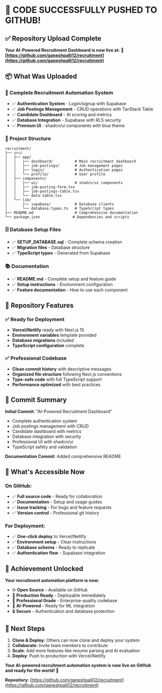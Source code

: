 # 🎉 **CODE SUCCESSFULLY PUSHED TO GITHUB!**

## ✅ **Repository Upload Complete**

**Your AI-Powered Recruitment Dashboard is now live at:**
🔗 **[https://github.com/ganeshpalli12/recruitment](https://github.com/ganeshpalli12/recruitment)**

## 📦 **What Was Uploaded**

### **🎯 Complete Recruitment Automation System**
- ✅ **Authentication System** - Login/signup with Supabase
- ✅ **Job Postings Management** - CRUD operations with TanStack Table
- ✅ **Candidate Dashboard** - AI scoring and metrics
- ✅ **Database Integration** - Supabase with RLS security
- ✅ **Premium UI** - shadcn/ui components with blue theme

### **📁 Project Structure**
```
recruitment/
├── src/
│   ├── app/
│   │   ├── dashboard/          # Main recruitment dashboard
│   │   ├── job-postings/       # Job management pages
│   │   ├── login/              # Authentication pages
│   │   └── profile/            # User profile
│   ├── components/
│   │   ├── ui/                 # shadcn/ui components
│   │   ├── job-posting-form.tsx
│   │   ├── job-postings-table.tsx
│   │   └── data-table.tsx
│   └── lib/
│       ├── supabase/           # Database clients
│       └── database.types.ts   # TypeScript types
├── README.md                   # Comprehensive documentation
└── package.json               # Dependencies and scripts
```

### **🗄️ Database Setup Files**
- ✅ **SETUP_DATABASE.sql** - Complete schema creation
- ✅ **Migration files** - Database structure
- ✅ **TypeScript types** - Generated from Supabase

### **📚 Documentation**
- ✅ **README.md** - Complete setup and feature guide
- ✅ **Setup instructions** - Environment configuration
- ✅ **Feature documentation** - How to use each component

## 🚀 **Repository Features**

### **✅ Ready for Deployment**
- **Vercel/Netlify** ready with Next.js 15
- **Environment variables** template provided
- **Database migrations** included
- **TypeScript configuration** complete

### **✅ Professional Codebase**
- **Clean commit history** with descriptive messages
- **Organized file structure** following Next.js conventions
- **Type-safe code** with full TypeScript support
- **Performance optimized** with best practices

## 🎯 **Commit Summary**

**Initial Commit**: "AI-Powered Recruitment Dashboard"
- Complete authentication system
- Job postings management with CRUD
- Candidate dashboard with metrics
- Database integration with security
- Professional UI with shadcn/ui
- TypeScript safety and validation

**Documentation Commit**: Added comprehensive README

## 🔗 **What's Accessible Now**

### **On GitHub**:
- ✅ **Full source code** - Ready for collaboration
- ✅ **Documentation** - Setup and usage guides
- ✅ **Issue tracking** - For bugs and feature requests
- ✅ **Version control** - Professional git history

### **For Deployment**:
- ✅ **One-click deploy** to Vercel/Netlify
- ✅ **Environment setup** - Clear instructions
- ✅ **Database schema** - Ready to replicate
- ✅ **Authentication flow** - Supabase integration

## 🎊 **Achievement Unlocked**

**Your recruitment automation platform is now:**
- 🌐 **Open Source** - Available on GitHub
- 🚀 **Production Ready** - Deployable immediately  
- 📱 **Professional Grade** - Enterprise-quality codebase
- 🤖 **AI-Powered** - Ready for ML integration
- 🔒 **Secure** - Authentication and database protection

## 🔄 **Next Steps**

1. **Clone & Deploy**: Others can now clone and deploy your system
2. **Collaborate**: Invite team members to contribute
3. **Scale**: Add more features like resume parsing and AI evaluation
4. **Deploy**: Push to production with Vercel/Netlify

**Your AI-powered recruitment automation system is now live on GitHub and ready for the world! 🌟**

**Repository**: [https://github.com/ganeshpalli12/recruitment](https://github.com/ganeshpalli12/recruitment)
